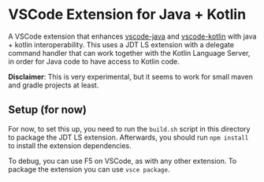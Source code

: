 # VSCode Extension for Java + Kotlin

A VSCode extension that enhances [vscode-java](https://github.com/redhat-developer/vscode-java) and [vscode-kotlin](https://github.com/fwcd/vscode-kotlin) with java + kotlin interoperability. This uses a JDT LS extension with a delegate command handler that can work together with the Kotlin Language Server, in order for Java code to have access to Kotlin code.

**Disclaimer**: This is very experimental, but it seems to work for small maven and gradle projects at least.

## Setup (for now)

For now, to set this up, you need to run the `build.sh` script in this directory to package the JDT LS extension. Afterwards, you should run `npm install` to install the extension dependencies.

To debug, you can use F5 on VSCode, as with any other extension. To package the extension you can use `vsce package`.
